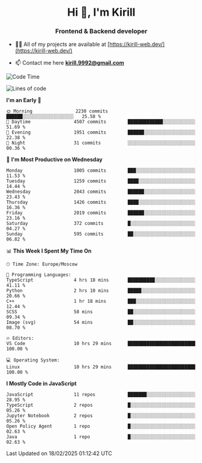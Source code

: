 <h1 align="center">Hi 👋, I'm Kirill</h1>
<h3 align="center">Frontend & Backend developer</h3>

- 👨‍💻 All of my projects are available at [https://kirill-web.dev/](https://kirill-web.dev/)

- 📫 Contact me here **kirill.9992@gmail.com**











<!--START_SECTION:waka-->
![Code Time](http://img.shields.io/badge/Code%20Time-2%2C140%20hrs%2028%20mins-blue)

![Lines of code](https://img.shields.io/badge/From%20Hello%20World%20I%27ve%20Written-5.3%20million%20lines%20of%20code-blue)

**I'm an Early 🐤** 

```text
🌞 Morning                2230 commits        ██████░░░░░░░░░░░░░░░░░░░   25.58 % 
🌆 Daytime                4507 commits        █████████████░░░░░░░░░░░░   51.69 % 
🌃 Evening                1951 commits        ██████░░░░░░░░░░░░░░░░░░░   22.38 % 
🌙 Night                  31 commits          ░░░░░░░░░░░░░░░░░░░░░░░░░   00.36 % 
```
📅 **I'm Most Productive on Wednesday** 

```text
Monday                   1005 commits        ███░░░░░░░░░░░░░░░░░░░░░░   11.53 % 
Tuesday                  1259 commits        ████░░░░░░░░░░░░░░░░░░░░░   14.44 % 
Wednesday                2043 commits        ██████░░░░░░░░░░░░░░░░░░░   23.43 % 
Thursday                 1426 commits        ████░░░░░░░░░░░░░░░░░░░░░   16.36 % 
Friday                   2019 commits        ██████░░░░░░░░░░░░░░░░░░░   23.16 % 
Saturday                 372 commits         █░░░░░░░░░░░░░░░░░░░░░░░░   04.27 % 
Sunday                   595 commits         ██░░░░░░░░░░░░░░░░░░░░░░░   06.82 % 
```


📊 **This Week I Spent My Time On** 

```text
🕑︎ Time Zone: Europe/Moscow

💬 Programming Languages: 
TypeScript               4 hrs 18 mins       ██████████░░░░░░░░░░░░░░░   41.11 % 
Python                   2 hrs 10 mins       █████░░░░░░░░░░░░░░░░░░░░   20.66 % 
C++                      1 hr 18 mins        ███░░░░░░░░░░░░░░░░░░░░░░   12.44 % 
SCSS                     58 mins             ██░░░░░░░░░░░░░░░░░░░░░░░   09.34 % 
Image (svg)              54 mins             ██░░░░░░░░░░░░░░░░░░░░░░░   08.70 % 

🔥 Editors: 
VS Code                  10 hrs 29 mins      █████████████████████████   100.00 % 

💻 Operating System: 
Linux                    10 hrs 29 mins      █████████████████████████   100.00 % 
```

**I Mostly Code in JavaScript** 

```text
JavaScript               11 repos            ███████░░░░░░░░░░░░░░░░░░   28.95 % 
TypeScript               2 repos             █░░░░░░░░░░░░░░░░░░░░░░░░   05.26 % 
Jupyter Notebook         2 repos             █░░░░░░░░░░░░░░░░░░░░░░░░   05.26 % 
Open Policy Agent        1 repo              █░░░░░░░░░░░░░░░░░░░░░░░░   02.63 % 
Java                     1 repo              █░░░░░░░░░░░░░░░░░░░░░░░░   02.63 % 
```




 Last Updated on 18/02/2025 01:12:42 UTC
<!--END_SECTION:waka-->
